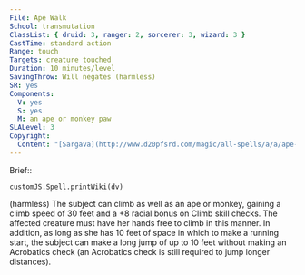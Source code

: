 ```yaml
---
File: Ape Walk
School: transmutation
ClassList: { druid: 3, ranger: 2, sorcerer: 3, wizard: 3 }
CastTime: standard action
Range: touch
Targets: creature touched
Duration: 10 minutes/level
SavingThrow: Will negates (harmless)
SR: yes
Components:
  V: yes
  S: yes
  M: an ape or monkey paw
SLALevel: 3
Copyright:
  Content: "[Sargava](http://www.d20pfsrd.com/magic/all-spells/a/a/ape-walk)"
---
```

Brief:: 

```dataviewjs
customJS.Spell.printWiki(dv)
```

(harmless) The subject can climb as well as an ape or monkey, gaining a climb speed of 30 feet and a +8 racial bonus on Climb skill checks. The affected creature must have her hands free to climb in this manner. In addition, as long as she has 10 feet of space in which to make a running start, the subject can make a long jump of up to 10 feet without making an Acrobatics check (an Acrobatics check is still required to jump longer distances).
